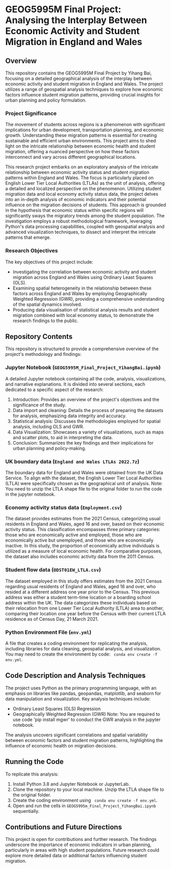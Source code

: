 # GEOG5995M Final Project: Analysing the Interplay Between Economic Activity and Student Migration in England and Wales

## Overview
This repository contains the GEOG5995M Final Project by Yihang Bai, focusing on a detailed geographical analysis of the interplay between economic activity and student migration in England and Wales. The project utilizes a range of geospatial analysis techniques to explore how economic factors influence student migration patterns, providing crucial insights for urban planning and policy formulation.

### Project Significance
The movement of students across regions is a phenomenon with significant implications for urban development, transportation planning, and economic growth. Understanding these migration patterns is essential for creating sustainable and efficient urban environments. This project aims to shed light on the intricate relationship between economic health and student migration, offering a nuanced perspective on how these factors interconnect and vary across different geographical locations.

This research project embarks on an exploratory analysis of the intricate relationship between economic activity status and student migration patterns within England and Wales. The focus is particularly placed on English Lower Tier Local Authorities (LTLAs) as the unit of analysis, offering a detailed and localized perspective on the phenomenon. Utilizing student migration data and local economy activity status data, the project delves into an in-depth analysis of economic indicators and their potential influence on the migration decisions of students. This approach is grounded in the hypothesis that economic status within specific regions will significantly sways the migratory trends among the student population. The investigation employs a robust methodological framework, leveraging Python's data processing capabilities, coupled with geospatial analysis and advanced visualization techniques, to dissect and interpret the intricate patterns that emerge.

### Research Objectives
The key objectives of this project include:

- Investigating the correlation between economic activity and student migration across England and Wales using Ordinary Least Squares (OLS).
- Examining spatial heterogeneity in the relationship between these factors across England and Wales by employing Geographically Weighted Regression (GWR), providing a comprehensive understanding of the spatial dynamics involved.
- Producing data visualisation of statistical analysis results and student migration combined with local economy status, to demonstrate the research findings to the public.

## Repository Contents
This repository is structured to provide a comprehensive overview of the project's methodology and findings:

### Jupyter Notebook (`GEOG5995M_Final_Project_YihangBai.ipynb`)
A detailed Jupyter notebook containing all the code, analysis, visualizations, and narrative explanations. It is divided into several sections, each dedicated to a specific aspect of the research:
1.	Introduction: Provides an overview of the project's objectives and the significance of the study.
2.	Data import and cleaning: Details the process of preparing the datasets for analysis, emphasizing data integrity and accuracy.
3.	Statistical analysis: Discusses the methodologies employed for spatial analysis, including OLS and GWR.
4.	Data Visualization: Showcases a variety of visualizations, such as maps and scatter plots, to aid in interpreting the data.
5.	Conclusion: Summarizes the key findings and their implications for urban planning and policy-making.

### UK boundary data (`England and Wales LTLAs 2022.7z`)
The boundary data for England and Wales were obtained from the UK Data Service. To align with the dataset, the English Lower Tier Local Authorities (LTLA) were specifically chosen as the geographical unit of analysis.
Note: You need to unzip the LTLA shape file to the original folder to run the code in the jupyter notebook.

### Economy activity status data (`Employment.csv`)
The dataset provides estimates from the 2021 Census, categorizing usual residents in England and Wales, aged 16 and over, based on their economic activity status. This classification encompasses three primary categories: those who are economically active and employed, those who are economically active but unemployed, and those who are economically inactive. In this study, the proportion of economically active individuals is utilized as a measure of local economic health. For comparative purposes, the dataset also includes economic activity data from the 2011 Census.

### Student flow data (`ODST01EW_LTLA.csv`)
The dataset employed in this study offers estimates from the 2021 Census regarding usual residents of England and Wales, aged 16 and over, who resided at a different address one year prior to the Census. This previous address was either a student term-time location or a boarding school address within the UK. The data categorizes these individuals based on their relocation from one Lower Tier Local Authority (LTLA) area to another, comparing their location one year before the Census with their current LTLA residence as of Census Day, 21 March 2021.

### Python Environment File (`env.yml`)
A file that creates a coding environment for replicating the analysis, including libraries for data cleaning, geospatial analysis, and visualization. You may need to create the environment by code: ` conda env create -f env.yml`.

## Code Description and Analysis Techniques
The project uses Python as the primary programming language, with an emphasis on libraries like pandas, geopandas, matplotlib, and seaborn for data manipulation and visualization. Key analysis techniques include:
- Ordinary Least Squares (OLS) Regression
- Geographically Weighted Regression (GWR)
Note: You are required to use code 'pip install mgwr' to conduct the GWR analysis in the jupyter notebook.

The analysis uncovers significant correlations and spatial variability between economic factors and student migration patterns, highlighting the influence of economic health on migration decisions.

## Running the Code
To replicate this analysis:
1. Install Python 3.8 and Jupyter Notebook or JupyterLab.
2. Clone the repository to your local machine. Unzip the LTLA shape file to the original folder.
3. Create the coding environment using ` conda env create -f env.yml`.
4. Open and run the cells in `GEOG5995m_Final_Project_YihangBai.ipynb` sequentially.

## Contributions and Future Directions
This project is open for contributions and further research. The findings underscore the importance of economic indicators in urban planning, particularly in areas with high student populations. Future research could explore more detailed data or additional factors influencing student migration.
